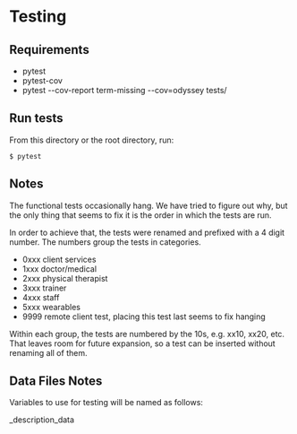 # Testing

## Requirements

- pytest
- pytest-cov
- pytest --cov-report term-missing --cov=odyssey tests/

## Run tests

From this directory or the root directory, run:

```shell
$ pytest
```

## Notes

The functional tests occasionally hang. We have tried to figure out why, but the only thing that seems to fix it is the order in which the tests are run.

In order to achieve that, the tests were renamed and prefixed with a 4 digit number. The numbers group the tests in categories.

- 0xxx client services
- 1xxx doctor/medical
- 2xxx physical therapist
- 3xxx trainer
- 4xxx staff
- 5xxx wearables
- 9999 remote client test, placing this test last seems to fix hanging

Within each group, the tests are numbered by the 10s, e.g. xx10, xx20, etc. That leaves room for future expansion, so a test can be inserted without renaming all of them.

## Data Files Notes

Variables to use for testing will be named as follows:

<api name>_description_data
